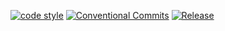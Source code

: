 [![code style](https://antfu.me/badge-code-style.svg)](https://github.com/antfu/eslint-config)
[![Conventional Commits](https://img.shields.io/badge/Conventional%20Commits-1.0.0-%23FE5196?logo=conventionalcommits&logoColor=white)](https://conventionalcommits.org)
[![Release](https://github.com/nandordudas/nuxt-template/actions/workflows/release.yml/badge.svg)](https://github.com/nandordudas/nuxt-template/actions/workflows/release.yml)
